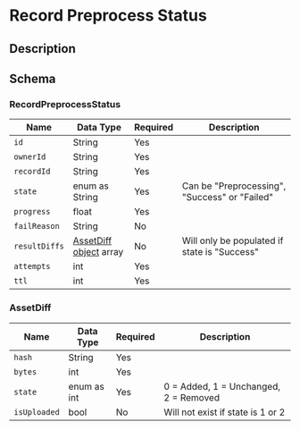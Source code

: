 # Record Preprocess Status
## Description

## Schema
### RecordPreprocessStatus
| Name | Data Type | Required | Description |
| --- | --- | --- | --- |
| `id` | String | Yes |
| `ownerId` | String | Yes |
| `recordId` | String | Yes |
| `state` | enum as String | Yes | Can be "Preprocessing", "Success" or "Failed"
| `progress` | float | Yes |
| `failReason` | String | No |
| `resultDiffs` | [AssetDiff object](#assetdiff) array | No | Will only be populated if state is "Success"
| `attempts` | int | Yes
| `ttl` | int | Yes

### AssetDiff
| Name | Data Type | Required | Description |
| --- | --- | --- | --- |
| `hash` | String | Yes |
| `bytes` | int | Yes |
| `state` | enum as int | Yes | 0 = Added, 1 = Unchanged, 2 = Removed
| `isUploaded` | bool | No | Will not exist if state is 1 or 2